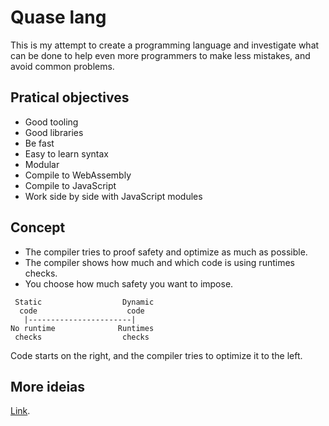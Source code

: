 # Quase lang

This is my attempt to create a programming language and investigate what can be done to help even more programmers to make less mistakes, and avoid common problems.

## Pratical objectives

- Good tooling
- Good libraries
- Be fast
- Easy to learn syntax
- Modular
- Compile to WebAssembly
- Compile to JavaScript
- Work side by side with JavaScript modules

## Concept

- The compiler tries to proof safety and optimize as much as possible.
- The compiler shows how much and which code is using runtimes checks.
- You choose how much safety you want to impose.

```
 Static                  Dynamic
  code                    code
   |-----------------------|
No runtime              Runtimes
 checks                  checks
```

Code starts on the right, and the compiler tries to optimize it to the left.

## More ideias

[Link](/docs/ideas.md).
